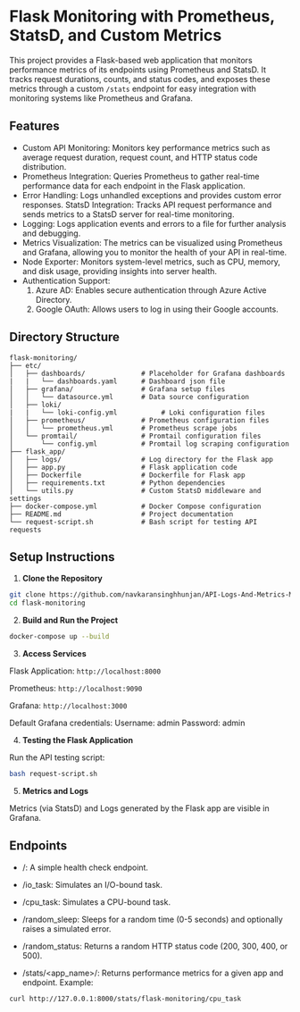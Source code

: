 # Flask Monitoring with Prometheus, StatsD, and Custom Metrics

This project provides a Flask-based web application that monitors performance metrics of its endpoints using Prometheus and StatsD. It tracks request durations, counts, and status codes, and exposes these metrics through a custom ```/stats``` endpoint for easy integration with monitoring systems like Prometheus and Grafana.

## Features
* Custom API Monitoring: Monitors key performance metrics such as average request duration, request count, and HTTP status code distribution.
* Prometheus Integration: Queries Prometheus to gather real-time performance data for each endpoint in the Flask application.
* Error Handling: Logs unhandled exceptions and provides custom error responses.
StatsD Integration: Tracks API request performance and sends metrics to a StatsD server for real-time monitoring.
* Logging: Logs application events and errors to a file for further analysis and debugging.
* Metrics Visualization: The metrics can be visualized using Prometheus and Grafana, allowing you to monitor the health of your API in real-time.
* Node Exporter: Monitors system-level metrics, such as CPU, memory, and disk usage, providing insights into server health.
* Authentication Support:
    1. Azure AD: Enables secure authentication through Azure Active Directory.
    2. Google OAuth: Allows users to log in using their Google accounts.

## Directory Structure

```plaintext
flask-monitoring/
├── etc/
│   ├── dashboards/              # Placeholder for Grafana dashboards
|   |   └── dashboards.yaml      # Dashboard json file
│   ├── grafana/                 # Grafana setup files
│   │   └── datasource.yml       # Data source configuration
│   ├── loki/
|   |   └── loki-config.yml           # Loki configuration files
│   ├── prometheus/              # Prometheus configuration files
│   │   └── prometheus.yml       # Prometheus scrape jobs
│   └── promtail/                # Promtail configuration files
│       └── config.yml           # Promtail log scraping configuration
├── flask_app/
│   ├── logs/                    # Log directory for the Flask app
│   ├── app.py                   # Flask application code
│   ├── Dockerfile               # Dockerfile for Flask app
│   ├── requirements.txt         # Python dependencies
│   └── utils.py                 # Custom StatsD middleware and settings
├── docker-compose.yml           # Docker Compose configuration
├── README.md                    # Project documentation
└── request-script.sh            # Bash script for testing API requests
```
## Setup Instructions

1. **Clone the Repository**

```bash
git clone https://github.com/navkaransinghhunjan/API-Logs-And-Metrics-Monitoring-With-Grafana.git
cd flask-monitoring
```

2. **Build and Run the Project**

```bash
docker-compose up --build
```
3. **Access Services**

Flask Application: ```http://localhost:8000```

Prometheus: ```http://localhost:9090```

Grafana: ```http://localhost:3000```

Default Grafana credentials:
Username: admin
Password: admin

4. **Testing the Flask Application**

Run the API testing script:
```bash
bash request-script.sh
```

5. **Metrics and Logs**

Metrics (via StatsD) and Logs generated by the Flask app are visible in Grafana.

## Endpoints
* /: A simple health check endpoint.

* /io_task: Simulates an I/O-bound task.

* /cpu_task: Simulates a CPU-bound task.

* /random_sleep: Sleeps for a random time (0-5 seconds) and optionally raises a simulated error.

* /random_status: Returns a random HTTP status code (200, 300, 400, or 500).

* /stats/<app_name>/<endpoint>: Returns performance metrics for a given app and endpoint. Example:

```
curl http://127.0.0.1:8000/stats/flask-monitoring/cpu_task
```